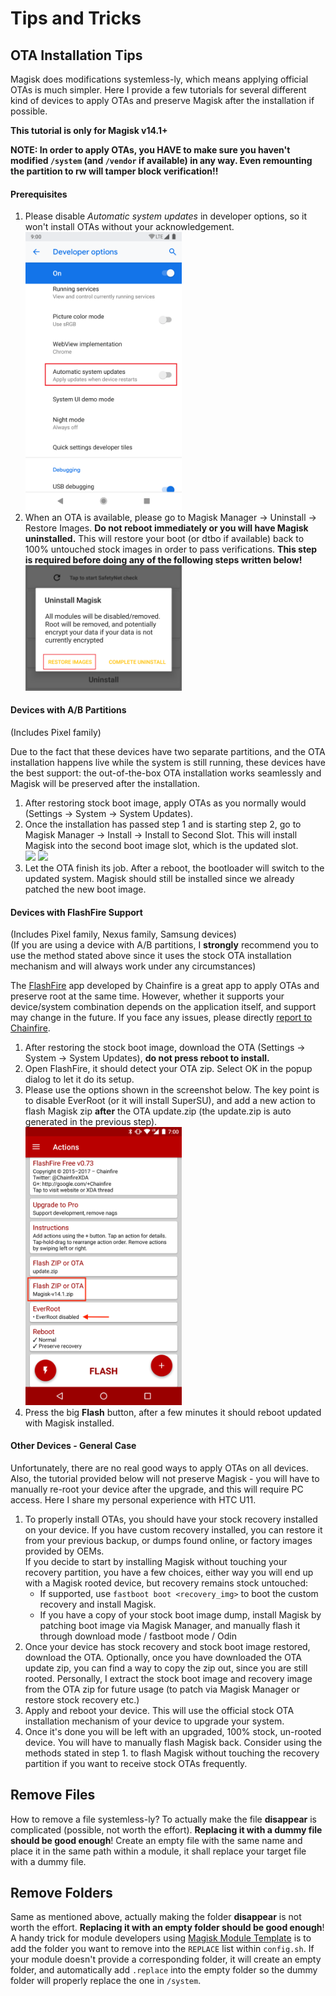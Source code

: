 # Tips and Tricks

## OTA Installation Tips
Magisk does modifications systemless-ly, which means applying official OTAs is much simpler. Here I provide a few tutorials for several different kind of devices to apply OTAs and preserve Magisk after the installation if possible.

**This tutorial is only for Magisk v14.1+**

**NOTE: In order to apply OTAs, you HAVE to make sure you haven't modified `/system` (and `/vendor` if available) in any way. Even remounting the partition to rw will tamper block verification!!**

#### Prerequisites
1. Please disable *Automatic system updates* in developer options, so it won't install OTAs without your acknowledgement.  
    <img src="images/disable_auto_ota.png" width="250">
1. When an OTA is available, please go to Magisk Manager → Uninstall → Restore Images. **Do not reboot immediately or you will have Magisk uninstalled.** This will restore your boot (or dtbo if available) back to 100% untouched stock images in order to pass verifications. **This step is required before doing any of the following steps written below!**  
    <img src="images/restore_img.png" width="250">

#### Devices with A/B Partitions
(Includes Pixel family)

Due to the fact that these devices have two separate partitions, and the OTA installation happens live while the system is still running, these devices have the best support: the out-of-the-box OTA installation works seamlessly and Magisk will be preserved after the installation.

1. After restoring stock boot image, apply OTAs as you normally would (Settings → System → System Updates).
1. Once the installation has passed step 1 and is starting step 2, go to Magisk Manager → Install → Install to Second Slot. This will install Magisk into the second boot image slot, which is the updated slot.  
    <img src="images/ota_step2.png" width="250"> <img src="images/install_second_slot.png" width="250">
1. Let the OTA finish its job. After a reboot, the bootloader will switch to the updated system. Magisk should still be installed since we already patched the new boot image.

#### Devices with FlashFire Support
(Includes Pixel family, Nexus family, Samsung devices)  
(If you are using a device with A/B partitions, I **strongly** recommend you to use the method stated above since it uses the stock OTA installation mechanism and will always work under any circumstances)

The [FlashFire](https://play.google.com/store/apps/details?id=eu.chainfire.flash) app developed by Chainfire is a great app to apply OTAs and preserve root at the same time. However, whether it supports your device/system combination depends on the application itself, and support may change in the future. If you face any issues, please directly [report to Chainfire](https://forum.xda-developers.com/general/paid-software/flashfire-t3075433).  

1. After restoring the stock boot image, download the OTA (Settings → System → System Updates), **do not press reboot to install.**
1. Open FlashFire, it should detect your OTA zip. Select OK in the popup dialog to let it do its setup.
1. Please use the options shown in the screenshot below. The key point is to disable EverRoot (or it will install SuperSU), and add a new action to flash Magisk zip **after** the OTA update.zip (the update.zip is auto generated in the previous step).  
    <img src="images/flashfire.png" width="250">
1. Press the big **Flash** button, after a few minutes it should reboot updated with Magisk installed.

#### Other Devices - General Case
Unfortunately, there are no real good ways to apply OTAs on all devices. Also, the tutorial provided below will not preserve Magisk - you will have to manually re-root your device after the upgrade, and this will require PC access. Here I share my personal experience with HTC U11.

1. To properly install OTAs, you should have your stock recovery installed on your device. If you have custom recovery installed, you can restore it from your previous backup, or dumps found online, or factory images provided by OEMs.  
If you decide to start by installing Magisk without touching your recovery partition, you have a few choices, either way you will end up with a Magisk rooted device, but recovery remains stock untouched:
    - If supported, use `fastboot boot <recovery_img>` to boot the custom recovery and install Magisk. 
    - If you have a copy of your stock boot image dump, install Magisk by patching boot image via Magisk Manager, and manually flash it through download mode / fastboot mode / Odin
1. Once your device has stock recovery and stock boot image restored, download the OTA. Optionally, once you have downloaded the OTA update zip, you can find a way to copy the zip out, since you are still rooted. Personally, I extract the stock boot image and recovery image from the OTA zip for future usage (to patch via Magisk Manager or restore stock recovery etc.)
1. Apply and reboot your device. This will use the official stock OTA installation mechanism of your device to upgrade your system.
1. Once it's done you will be left with an upgraded, 100% stock, un-rooted device. You will have to manually flash Magisk back. Consider using the methods stated in step 1. to flash Magisk without touching the recovery partition if you want to receive stock OTAs frequently.

## Remove Files
How to remove a file systemless-ly? To actually make the file **disappear** is complicated (possible, not worth the effort). **Replacing it with a dummy file should be good enough**! Create an empty file with the same name and place it in the same path within a module, it shall replace your target file with a dummy file.

## Remove Folders
Same as mentioned above, actually making the folder **disappear** is not worth the effort. **Replacing it with an empty folder should be good enough**! A handy trick for module developers using [Magisk Module Template](https://github.com/topjohnwu/magisk-module-template) is to add the folder you want to remove into the `REPLACE` list within `config.sh`. If your module doesn't provide a corresponding folder, it will create an empty folder, and automatically add `.replace` into the empty folder so the dummy folder will properly replace the one in `/system`.
